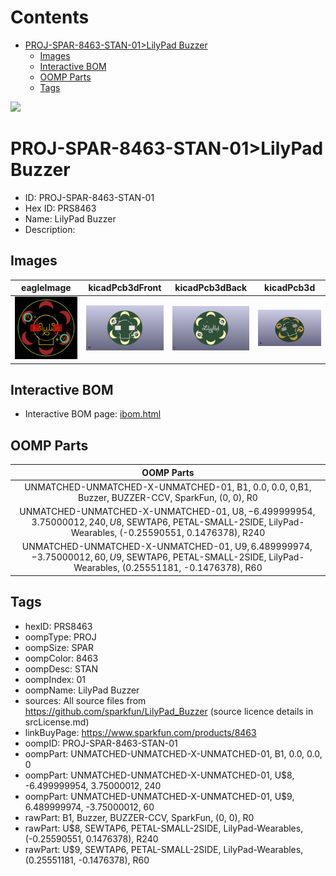 



Contents
========

* [PROJ-SPAR-8463-STAN-01>LilyPad Buzzer](#proj-spar-8463-stan-01lilypad-buzzer)
	* [Images](#images)
	* [Interactive BOM](#interactive-bom)
	* [OOMP Parts](#oomp-parts)
	* [Tags](#tags)
  
![][im]
# PROJ-SPAR-8463-STAN-01>LilyPad Buzzer

- ID: PROJ-SPAR-8463-STAN-01
- Hex ID: PRS8463
- Name: LilyPad Buzzer
- Description: 

## Images
  
  

|eagleImage|kicadPcb3dFront|kicadPcb3dBack|kicadPcb3d|
| :---: | :---: | :---: | :---: |
|[![eagleImage](eagleImage_140.png)](eagleImage_600.png)|[![kicadPcb3dFront](kicadPcb3dFront_140.png)](kicadPcb3dFront_600.png)|[![kicadPcb3dBack](kicadPcb3dBack_140.png)](kicadPcb3dBack_600.png)|[![kicadPcb3d](kicadPcb3d_140.png)](kicadPcb3d_600.png)|

## Interactive BOM

- Interactive BOM page: [ibom.html](kicad/bom/ibom.html)

## OOMP Parts
  

|OOMP Parts|
| :---: |
|UNMATCHED-UNMATCHED-X-UNMATCHED-01, B1, 0.0, 0.0, 0,B1, Buzzer, BUZZER-CCV, SparkFun, (0, 0), R0|
|UNMATCHED-UNMATCHED-X-UNMATCHED-01, U$8, -6.499999954, 3.75000012, 240,U$8, SEWTAP6, PETAL-SMALL-2SIDE, LilyPad-Wearables, (-0.25590551, 0.1476378), R240|
|UNMATCHED-UNMATCHED-X-UNMATCHED-01, U$9, 6.489999974, -3.75000012, 60,U$9, SEWTAP6, PETAL-SMALL-2SIDE, LilyPad-Wearables, (0.25551181, -0.1476378), R60|

## Tags

- hexID: PRS8463
- oompType: PROJ
- oompSize: SPAR
- oompColor: 8463
- oompDesc: STAN
- oompIndex: 01
- oompName: LilyPad Buzzer
- sources: All source files from https://github.com/sparkfun/LilyPad_Buzzer (source licence details in srcLicense.md)
- linkBuyPage: https://www.sparkfun.com/products/8463
- oompID: PROJ-SPAR-8463-STAN-01
- oompPart: UNMATCHED-UNMATCHED-X-UNMATCHED-01, B1, 0.0, 0.0, 0
- oompPart: UNMATCHED-UNMATCHED-X-UNMATCHED-01, U$8, -6.499999954, 3.75000012, 240
- oompPart: UNMATCHED-UNMATCHED-X-UNMATCHED-01, U$9, 6.489999974, -3.75000012, 60
- rawPart: B1, Buzzer, BUZZER-CCV, SparkFun, (0, 0), R0
- rawPart: U$8, SEWTAP6, PETAL-SMALL-2SIDE, LilyPad-Wearables, (-0.25590551, 0.1476378), R240
- rawPart: U$9, SEWTAP6, PETAL-SMALL-2SIDE, LilyPad-Wearables, (0.25551181, -0.1476378), R60



[im]: kicadPcb3d_450.png
